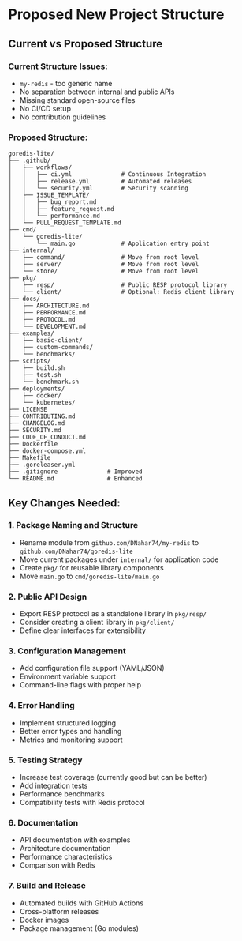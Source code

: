 # Proposed New Project Structure

## Current vs Proposed Structure

### Current Structure Issues:
- `my-redis` - too generic name
- No separation between internal and public APIs
- Missing standard open-source files
- No CI/CD setup
- No contribution guidelines

### Proposed Structure:
```
goredis-lite/
├── .github/
│   ├── workflows/
│   │   ├── ci.yml              # Continuous Integration
│   │   ├── release.yml         # Automated releases
│   │   └── security.yml        # Security scanning
│   ├── ISSUE_TEMPLATE/
│   │   ├── bug_report.md
│   │   ├── feature_request.md
│   │   └── performance.md
│   └── PULL_REQUEST_TEMPLATE.md
├── cmd/
│   └── goredis-lite/
│       └── main.go             # Application entry point
├── internal/
│   ├── command/                # Move from root level
│   ├── server/                 # Move from root level
│   └── store/                  # Move from root level
├── pkg/
│   ├── resp/                   # Public RESP protocol library
│   └── client/                 # Optional: Redis client library
├── docs/
│   ├── ARCHITECTURE.md
│   ├── PERFORMANCE.md
│   ├── PROTOCOL.md
│   └── DEVELOPMENT.md
├── examples/
│   ├── basic-client/
│   ├── custom-commands/
│   └── benchmarks/
├── scripts/
│   ├── build.sh
│   ├── test.sh
│   └── benchmark.sh
├── deployments/
│   ├── docker/
│   └── kubernetes/
├── LICENSE
├── CONTRIBUTING.md
├── CHANGELOG.md
├── SECURITY.md
├── CODE_OF_CONDUCT.md
├── Dockerfile
├── docker-compose.yml
├── Makefile
├── .goreleaser.yml
├── .gitignore              # Improved
└── README.md               # Enhanced
```

## Key Changes Needed:

### 1. Package Naming and Structure
- Rename module from `github.com/DNahar74/my-redis` to `github.com/DNahar74/goredis-lite`
- Move current packages under `internal/` for application code
- Create `pkg/` for reusable library components
- Move `main.go` to `cmd/goredis-lite/main.go`

### 2. Public API Design
- Export RESP protocol as a standalone library in `pkg/resp/`
- Consider creating a client library in `pkg/client/`
- Define clear interfaces for extensibility

### 3. Configuration Management
- Add configuration file support (YAML/JSON)
- Environment variable support
- Command-line flags with proper help

### 4. Error Handling
- Implement structured logging
- Better error types and handling
- Metrics and monitoring support

### 5. Testing Strategy
- Increase test coverage (currently good but can be better)
- Add integration tests
- Performance benchmarks
- Compatibility tests with Redis protocol

### 6. Documentation
- API documentation with examples
- Architecture documentation
- Performance characteristics
- Comparison with Redis

### 7. Build and Release
- Automated builds with GitHub Actions
- Cross-platform releases
- Docker images
- Package management (Go modules)
